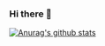
### Hi there 👋
[![Anurag's github stats](https://github-readme-stats.vercel.app/api?username=luuxis)](https://github.com/anuraghazra/github-readme-stats)
